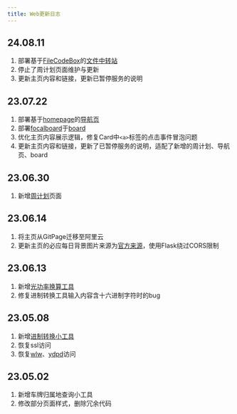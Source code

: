 ```yaml
---
title: Web更新日志
---
```


## 24.08.11
1. 部署基于[FileCodeBox](https://github.com/vastsa/FileCodeBox)的[文件中转站](https://filebox.yuany3721.site)
2. 停止了周计划页面维护与更新
4. 更新主页内容和链接，更新已暂停服务的说明

## 23.07.22
1. 部署基于[homepage](https://github.com/benphelps/homepage)的[导航页](https://home.yuany3721.site)
2. 部署[focalboard](https://github.com/benphelps/homepage)于[board](https://board.yuany3721.site)
3. 优化主页内容展示逻辑，修复Card中`<a>`标签的点击事件冒泡问题
4. 更新主页内容和链接，更新了已暂停服务的说明，适配了新增的周计划、导航页、board

## 23.06.30
1. 新增[周计划](https://plan.yuany3721.site)页面

## 23.06.14
1. 将主页从GitPage迁移至阿里云
2. 更新主页的必应每日背景图片来源为[官方来源](https://cn.bing.com/HPImageArchive.aspx?format=js&idx=0&n=1)，使用Flask绕过CORS限制

## 23.06.13
1. 新增[光功率换算工具](https://yuany3721.site/tools#光功率单位转换工具)
2. 修复进制转换工具输入内容含十六进制字符时的bug

## 23.05.08
1. 新增[进制转换小工具](https://yuany3721.site/tools#进制转换工具)
2. 恢复ssl访问
3. 恢复[wlw](https://wlw.yuany3721.site)、[ydpd](https://ydpd.yuany3721.site)访问

## 23.05.02
1. 新增车牌归属地查询小工具
2. 修改部分页面样式，删除冗余代码
